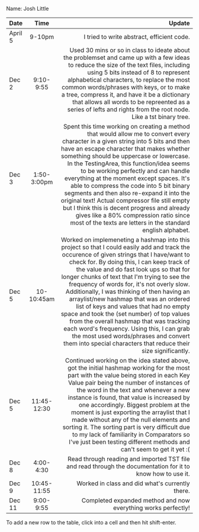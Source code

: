 Name: Josh Little

| Date    |    Time     |                                                                                                                                                                                                                                                                                                                                                                                                                                                                                                                                                                                                                                                                                                                   Update |
|:--------|:-----------:|-------------------------------------------------------------------------------------------------------------------------------------------------------------------------------------------------------------------------------------------------------------------------------------------------------------------------------------------------------------------------------------------------------------------------------------------------------------------------------------------------------------------------------------------------------------------------------------------------------------------------------------------------------------------------------------------------------------------------:|
| April 5 |   9-10pm    |                                                                                                                                                                                                                                                                                                                                                                                                                                                                                                                                                                                                                                                                               I tried to write abstract, efficient code. |
| Dec 2   |  9:10-9:55  |                                                                                                                                                                                                                                                                               Used 30 mins or so in class to ideate about the problemset and came up with a few ideas to reduce the size of the text files, including using 5 bits instead of 8 to represent alphabetical characters, to replace the most common words/phrases with keys, or to make a tree, compress it, and have it be a dictionary that allows all words to be repreented as a series of lefts and rights from the root node. Like a tst binary tree. |
| Dec 3   | 1:50-3:00pm |                                                          Spent this time working on creating a method that would allow me to convert every character in a given string into 5 bits and then have an escape character that makes whether something should be uppercase or lowercase. In the TestingArea, this function/idea seems to be working perfectly and can handle everything at the moment except spaces. It's able to compress the code into 5 bit binary segments and then also re-expand it into the original text! Actual compressor file still empty but I think this is decent progress and already gives like a 80% compression ratio since most of the texts are letters in the standard english alphabet. |
| Dec 5   | 10-10:45am  | Worked on implemeneting a hashmap into this project so that I could easily add and track the occurence of given strings that I have/want to check for. By doing this, I can keep track of the value and do fast look ups so that for longer chunks of text that I'm trying to see the frequency of words for, it's not overly slow. Additionally, I was thinking of then having an arraylist/new hashmap that was an ordered list of keys and values that had no empty space and took the (set number) of top values from the overall hashmap that was tracking each word's frequency. Using this, I can grab the most used words/phrases and convert them into special characters that reduce their size significantly. |
| Dec 5   | 11:45-12:30 |                                                                                                                                          Continued working on the idea stated above, got the initial hashmap working for the most part with the value being stored in each Key Value pair being the number of instances of the word in the text and whenever a new instance is found, that value is increased by one accordingly. Biggest problem at the moment is just exporting the arraylist that I made without any of the null elements and sorting it. The sorting part is very difficult due to my lack of familiarity in Comparators so I've just been testing different methods and can't seem to get it yet :( |
| Dec 8   |  4:00-4:30  |                                                                                                                                                                                                                                                                                                                                                                                                                                                                                                                                                                                                              Read through reading and imported TST file and read through the documentation for it to know how to use it. |
| Dec 9   | 10:45-11:55 |                                                                                                                                                                                                                                                                                                                                                                                                                                                                                                                                                                                                                                                                          Worked in class and did what's currently there. |
| Dec 11  |  9:00-9:55  |                                                                                                                                                                                                                                                                                                                                                                                                                                                                                                                                                                                                                                                           Completed expanded method and now everything works perfectly!  |


To add a new row to the table, click into a cell and then hit shift-enter.
